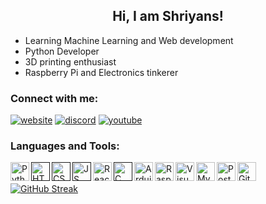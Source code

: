 <h2 align="center">Hi, I am Shriyans!</h1>

- Learning Machine Learning and Web development
- Python Developer
- 3D printing enthusiast
- Raspberry Pi and Electronics tinkerer


### Connect with me:
[![website](https://img.shields.io/badge/website-000000?style=for-the-badge&logo=About.me&logoColor=white)][website]
[![discord](https://img.shields.io/badge/Discord-7289DA?style=for-the-badge&logo=discord&logoColor=white)][discord]
[![youtube](https://img.shields.io/badge/YouTube-red?style=for-the-badge&logo=youtube&logoColor=white)][youtube]

### Languages and Tools:
[<img align="left" alt="Python" width="30px" height="30px" src="https://cdn.worldvectorlogo.com/logos/python-5.svg" />](https://www.python.org/)
[<img align="left" alt="HTML" width="30px" height="30px" src="https://cdn.worldvectorlogo.com/logos/html-1.svg" />]()
[<img align="left" alt="CSS" width="30px" height="30px" src="https://cdn.worldvectorlogo.com/logos/css-3.svg" />]()
[<img align="left" alt="JS" width="30px" height="30px" src="https://cdn.worldvectorlogo.com/logos/javascript-1.svg" />]()
[<img align="left" alt="React.JS" width="30px" height="30px" src="https://cdn.worldvectorlogo.com/logos/react-2.svg" />](https://react.dev/)
[<img align="left" alt="C" width="30px" height="30px" src="https://cdn.worldvectorlogo.com/logos/c-1.svg" />]()
[<img align="left" alt="Arduino" width="30px" height="30px" src="https://cdn.worldvectorlogo.com/logos/arduino-1.svg"/>](https://www.arduino.cc/)
[<img align="left" alt="Raspberry Pi" width="30px" height="30px" src="https://cdn.worldvectorlogo.com/logos/raspberry-pi.svg" />](https://www.raspberrypi.org/)
[<img align="left" alt="Visual Studio Code" width="30px" height="30px" src="https://cdn.worldvectorlogo.com/logos/visual-studio-code-1.svg"/>](https://code.visualstudio.com/)
[<img align="left" alt="MySQl" width="30px" height="30px" src="https://cdn.worldvectorlogo.com/logos/mysql-6.svg" />](https://www.mysql.com/)
[<img align="left" alt="PostgreSQL" width="30px" height="30px" src="https://cdn.worldvectorlogo.com/logos/postgresql.svg" width="500" height="500"/>](https://www.postgresql.org/)
[<img align="left" alt="Git" width="30px" height="30px" src="https://www.vectorlogo.zone/logos/git-scm/git-scm-icon.svg" width="500" height="500"/>](https://git-scm.com/) 
<br>   
[![GitHub Streak](https://streak-stats.demolab.com?user=Shri30yans&theme=dark&hide_border=true&ring=51FAFC&fire=3EC0EB&currStreakLabel=3EC0EB)]()

[website]: https://shri30yans.github.io/
[youtube]: https://www.youtube.com/@Shri30yansElectronics
[discord]: https://discord.gg/3ugSfQMAxu


